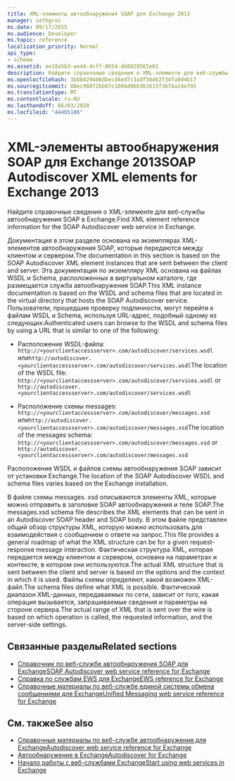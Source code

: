 ```yaml
---
title: XML-элементы автообнаружения SOAP для Exchange 2013
manager: sethgros
ms.date: 09/17/2015
ms.audience: Developer
ms.topic: reference
localization_priority: Normal
api_type:
- schema
ms.assetid: ae18a5b3-ae44-4cff-8654-db8028565e01
description: Найдите справочные сведения о XML-элементе для веб-службы автообнаружения SOAP в Exchange.
ms.openlocfilehash: 3b88429488dbecd4ed7c3adf56462f34fa0d4b17
ms.sourcegitcommit: 88ec988f2bb67c1866d06b361615f3674a24e795
ms.translationtype: MT
ms.contentlocale: ru-RU
ms.lasthandoff: 06/03/2020
ms.locfileid: "44465186"
---
```

# <a name="soap-autodiscover-xml-elements-for-exchange-2013"></a><span data-ttu-id="11818-103">XML-элементы автообнаружения SOAP для Exchange 2013</span><span class="sxs-lookup"><span data-stu-id="11818-103">SOAP Autodiscover XML elements for Exchange 2013</span></span>

<span data-ttu-id="11818-104">Найдите справочные сведения о XML-элементе для веб-службы автообнаружения SOAP в Exchange.</span><span class="sxs-lookup"><span data-stu-id="11818-104">Find XML element reference information for the SOAP Autodiscover web service in Exchange.</span></span>
  
<span data-ttu-id="11818-105">Документация в этом разделе основана на экземплярах XML-элементов автообнаружения SOAP, которые передаются между клиентом и сервером.</span><span class="sxs-lookup"><span data-stu-id="11818-105">The documentation in this section is based on the SOAP Autodiscover XML element instances that are sent between the client and server.</span></span> <span data-ttu-id="11818-106">Эта документация по экземпляру XML основана на файлах WSDL и Schema, расположенных в виртуальном каталоге, где размещается служба автообнаружения SOAP.</span><span class="sxs-lookup"><span data-stu-id="11818-106">This XML instance documentation is based on the WSDL and schema files that are located in the virtual directory that hosts the SOAP Autodiscover service.</span></span> <span data-ttu-id="11818-107">Пользователи, прошедшие проверку подлинности, могут перейти к файлам WSDL и Schema, используя URL-адрес, подобный одному из следующих:</span><span class="sxs-lookup"><span data-stu-id="11818-107">Authenticated users can browse to the WSDL and schema files by using a URL that is similar to one of the following:</span></span>
  
- <span data-ttu-id="11818-108">Расположение WSDL-файла: `http://<yourclientaccessserver>.com/autodiscover/services.wsdl` или`http://autodiscover.<yourclientaccessserver>.com/autodiscover/services.wsdl`</span><span class="sxs-lookup"><span data-stu-id="11818-108">The location of the WSDL file: `http://<yourclientaccessserver>.com/autodiscover/services.wsdl` or `http://autodiscover.<yourclientaccessserver>.com/autodiscover/services.wsdl`</span></span>
    
- <span data-ttu-id="11818-109">Расположение схемы messages: `http://<yourclientaccessserver>.com/autodiscover/messages.xsd` или`http://autodiscover.<yourclientaccessserver>.com/autodiscover/messages.xsd`</span><span class="sxs-lookup"><span data-stu-id="11818-109">The location of the messages schema: `http://<yourclientaccessserver>.com/autodiscover/messages.xsd` or `http://autodiscover.<yourclientaccessserver>.com/autodiscover/messages.xsd`</span></span> 
    
<span data-ttu-id="11818-110">Расположение WSDL и файлов схемы автообнаружения SOAP зависит от установки Exchange.</span><span class="sxs-lookup"><span data-stu-id="11818-110">The location of the SOAP Autodiscover WSDL and schema files varies based on the Exchange installation.</span></span>
  
<span data-ttu-id="11818-111">В файле схемы messages. xsd описываются элементы XML, которые можно отправить в заголовке SOAP автообнаружения и теле SOAP.</span><span class="sxs-lookup"><span data-stu-id="11818-111">The messages.xsd schema file describes the XML elements that can be sent in an Autodiscover SOAP header and SOAP body.</span></span> <span data-ttu-id="11818-112">В этом файле представлен общий обзор структуры XML, которую можно использовать для взаимодействия с сообщением о ответе на запрос.</span><span class="sxs-lookup"><span data-stu-id="11818-112">This file provides a general roadmap of what the XML structure can be for a given request-response message interaction.</span></span> <span data-ttu-id="11818-113">Фактическая структура XML, которая передается между клиентом и сервером, основана на параметрах и контексте, в котором они используются.</span><span class="sxs-lookup"><span data-stu-id="11818-113">The actual XML structure that is sent between the client and server is based on the options and the context in which it is used.</span></span> <span data-ttu-id="11818-114">Файлы схемы определяют, какой возможен XML-файл.</span><span class="sxs-lookup"><span data-stu-id="11818-114">The schema files define what XML is possible.</span></span> <span data-ttu-id="11818-115">Фактический диапазон XML-данных, передаваемых по сети, зависит от того, какая операция вызывается, запрашиваемые сведения и параметры на стороне сервера.</span><span class="sxs-lookup"><span data-stu-id="11818-115">The actual range of XML that is sent over the wire is based on which operation is called, the requested information, and the server-side settings.</span></span> 
  
## <a name="related-sections"></a><span data-ttu-id="11818-116">Связанные разделы</span><span class="sxs-lookup"><span data-stu-id="11818-116">Related sections</span></span>

- [<span data-ttu-id="11818-117">Справочник по веб-службе автообнаружения SOAP для Exchange</span><span class="sxs-lookup"><span data-stu-id="11818-117">SOAP Autodiscover web service reference for Exchange</span></span>](soap-autodiscover-web-service-reference-for-exchange.md)    
- [<span data-ttu-id="11818-118">Справка по службам EWS для Exchange</span><span class="sxs-lookup"><span data-stu-id="11818-118">EWS reference for Exchange</span></span>](ews-reference-for-exchange.md)    
- [<span data-ttu-id="11818-119">Справочные материалы по веб-службе единой системы обмена сообщениями для Exchange</span><span class="sxs-lookup"><span data-stu-id="11818-119">Unified Messaging web service reference for Exchange</span></span>](unified-messaging-web-service-reference-for-exchange.md)
    
## <a name="see-also"></a><span data-ttu-id="11818-120">См. также</span><span class="sxs-lookup"><span data-stu-id="11818-120">See also</span></span>

- [<span data-ttu-id="11818-121">Справочные материалы по веб-службе автообнаружения для Exchange</span><span class="sxs-lookup"><span data-stu-id="11818-121">Autodiscover web service reference for Exchange</span></span>](autodiscover-web-service-reference-for-exchange.md)
- [<span data-ttu-id="11818-122">Автообнаружение в Exchange</span><span class="sxs-lookup"><span data-stu-id="11818-122">Autodiscover for Exchange</span></span>](../exchange-web-services/autodiscover-for-exchange.md)
- [<span data-ttu-id="11818-123">Начало работы с веб-службами Exchange</span><span class="sxs-lookup"><span data-stu-id="11818-123">Start using web services in Exchange</span></span>](../exchange-web-services/start-using-web-services-in-exchange.md)
    

